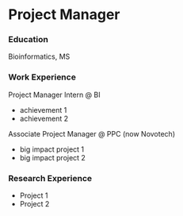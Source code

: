 # Project Manager

### Education
Bioinformatics, MS

### Work Experience 
Project Manager Intern @ BI
- achievement 1
- achievement 2

Associate Project Manager @ PPC (now Novotech)
- big impact project 1
- big impact project 2

### Research Experience
- Project 1
- Project 2
